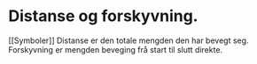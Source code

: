 # Distanse og forskyvning.
[[Symboler]]
Distanse er den totale mengden den har bevegt seg.
Forskyvning er mengden beveging frå start til slutt direkte.